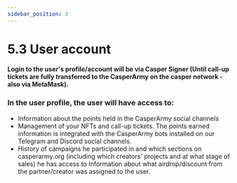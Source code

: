 ```yaml
---
sidebar_position: 3
---
```


# 5.3 User account

#### Login to the user's profile/account will be via Casper Signer (Until call-up tickets are fully transferred to the CasperArmy on the casper network - also via MetaMask).

### In the user profile, the user will have access to:
- Information about the points held in the CasperArmy social channels
- Management of your NFTs and call-up tickets. The points earned information is integrated with the CasperArmy bots installed on our Telegram and Discord social channels.
- History of campaigns he participated in and which sections on casperarmy.org (including which creators' projects and at what stage of sales) he has access to 
Information about what airdrop/discount from the partner/creator was assigned to the user.
